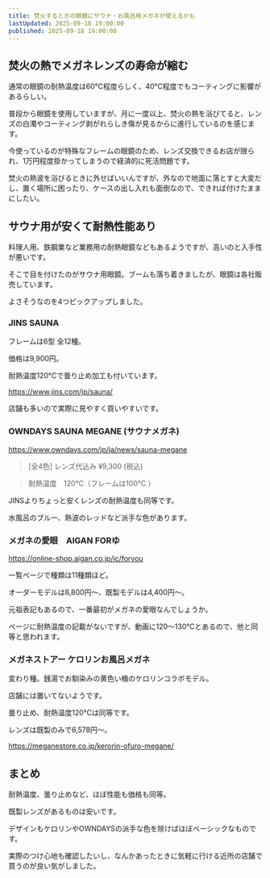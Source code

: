 ```yaml
---
title: 焚火するときの眼鏡にサウナ・お風呂用メガネが使えるかも
lastUpdated: 2025-09-18 19:00:00
published: 2025-09-18 19:00:00
---
```


## 焚火の熱でメガネレンズの寿命が縮む

通常の眼鏡の耐熱温度は60℃程度らしく、40℃程度でもコーティングに影響があるらしい。

普段から眼鏡を使用していますが、月に一度以上、焚火の熱を浴びてると、レンズの白濁やコーティング剥がれらしき傷が見るからに進行しているのを感じます。

今使っているのが特殊なフレームの眼鏡のため、レンズ交換できるお店が限られ、1万円程度掛かってしまうので経済的に死活問題です。

焚火の熱波を浴びるときに外せばいいんですが、外なので地面に落とすと大変だし、置く場所に困ったり、ケースの出し入れも面倒なので、できれば付けたままにしたい。


## サウナ用が安くて耐熱性能あり

料理人用、鉄鋼業など業務用の耐熱眼鏡などもあるようですが、高いのと入手性が悪いです。

そこで目を付けたのがサウナ用眼鏡。ブームも落ち着きましたが、眼鏡は各社販売しています。

よさそうなのを4つピックアップしました。

### JINS SAUNA

フレームは6型 全12種。

価格は9,900円。

耐熱温度120°Cで曇り止め加工も付いています。

https://www.jins.com/jp/sauna/

店舗も多いので実際に見やすく買いやすいです。

### OWNDAYS SAUNA MEGANE (サウナメガネ)

https://www.owndays.com/jp/ja/news/sauna-megane

>[全4色] レンズ代込み ¥9,300 (税込)

>耐熱温度　120°C（フレームは100°C ）

JINSよりちょっと安くレンズの耐熱温度も同等です。

水風呂のブルー、熱波のレッドなど派手な色があります。

### メガネの愛眼　AIGAN FORゆ

https://online-shop.aigan.co.jp/ic/foryou

一覧ページで種類は11種類ほど。

オーダーモデルは8,800円～、既製モデルは4,400円～。

元祖表記もあるので、一番最初がメガネの愛眼なんでしょうか。

ページに耐熱温度の記載がないですが、動画に120～130℃とあるので、他と同等と思われます。

### メガネストアー ケロリンお風呂メガネ

変わり種。銭湯でお馴染みの黄色い桶のケロリンコラボモデル。

店舗には置いてないようです。

曇り止め、耐熱温度120℃は同等です。

レンズは既製のみで6,578円～。

https://meganestore.co.jp/kerorin-ofuro-megane/


## まとめ

耐熱温度、曇り止めなど、ほぼ性能も価格も同等。

既製レンズがあるものは安いです。

デザインもケロリンやOWNDAYSの派手な色を除けばほぼベーシックなものです。

実際のつけ心地も確認したいし、なんかあったときに気軽に行ける近所の店舗で買うのが良い気がしました。
